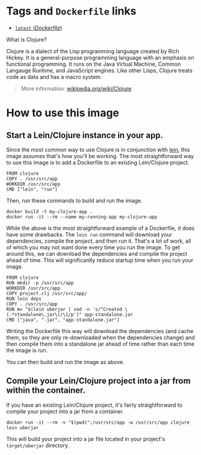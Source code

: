 # Tags and `Dockerfile` links

- [`latest` (*Dockerfile*)](https://github.com/Quantisan/docker-clojure/blob/30ed1b891ea059a33ca56f04ecf6f467bbbd2362/Dockerfile)

What is Clojure?

Clojure is a dialect of the Lisp programming language created by Rich Hickey. It is
a general-purpose programming language with an emphasis on functional programming. It
runs on the Java Virtual Machine, Common Langauge Runtime, and JavaScript engines. Like
other Lisps, Clojure treats code as data and has a macro system.

> More information: [wikipedia.org/wiki/Clojure](http://en.wikipedia.org/wiki/Clojure)

# How to use this image

## Start a Lein/Clojure instance in your app.

Since the most common way to use Clojure is in conjunction with
[lein](http://leiningen.org/), this image assumes that's how you'll be working. The most
straightforward way to use this image is to add a Dockerfile to an existing
Lein/Clojure project.

    FROM clojure
    COPY . /usr/src/app
    WORKDIR /usr/src/app
    CMD ["lein", "run"]

Then, run these commands to build and run the image.

    docker build -t my-clojure-app .
    docker run -it --rm --name my-running-app my-clojure-app

While the above is the most straightforward example of a Dockerfile, it does have some
drawbacks. The `lein run` command will download your dependencies, compile the project,
and then run it. That's a lot of work, all of which you may not want done every time you
run the image. To get around this, we can download the dependencies and compile the
project ahead of time. This will significantly reduce startup time when you run your
image.

    FROM clojure
    RUN mkdir -p /usr/src/app
    WORKDIR /usr/src/app
    COPY project.clj /usr/src/app/
    RUN lein deps
    COPY . /usr/src/app
    RUN mv "$(lein uberjar | sed -n 's/^Created \(.*standalone\.jar\)/\1/p')" app-standalone.jar
    CMD ["java", "-jar", "app-standalone.jar"]

Writing the Dockerfile this way will download the dependencies (and cache them, so they
are only re-downloaded when the dependencies change) and then compile them into a
standalone jar ahead of time rather than each time the image is run.

You can then build and run the image as above.

## Compile your Lein/Clojure project into a jar from within the container.

If you have an existing Lein/Clojure project, it's fairly straightforward to compile your
project into a jar from a container.

    docker run -it --rm -v "$(pwd)":/usr/src/app -w /usr/src/app clojure lein uberjar

This will build your project into a jar file located in your project's `target/uberjar`
directory.
